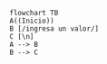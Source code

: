 ``` mermaid 
flowchart TB
A((Inicio))
B [/ingresa un valor/]
C [\n]
A --> B
B --> C
```
<!--stackedit_data:
eyJoaXN0b3J5IjpbMTI2NzgzNTI2Ml19
-->